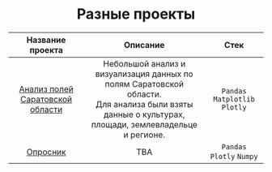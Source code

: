 <h1 align="center">
  Разные проекты
</h1>







|Название проекта|Описание|Стек|
|:-----:|:-----:|:-----:|
|[Анализ полей Саратовской области](https://github.com/Fedor-Kirillow/Other_projects/tree/main/Sar_obl_visualization)|Небольшой анализ и визуализация данных по полям Саратовской области.<br> Для анализа были взяты данные о культурах, площади, землевладельце и регионе.| `Pandas` `Matplotlib` `Plotly`|
|[Опросник](https://github.com/Fedor-Kirillow/Other_projects/tree/main/Sar_obl_visualization)|TBA| `Pandas` `Plotly` `Numpy`|
